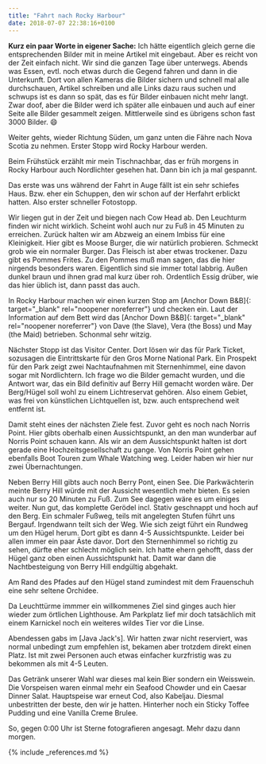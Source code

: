```yaml
---
title: "Fahrt nach Rocky Harbour"
date: 2018-07-07 22:38:16+0100
---
```


**Kurz ein paar Worte in eigener Sache:** Ich hätte eigentlich gleich gerne die entsprechenden Bilder mit in meine Artikel mit eingebaut. Aber es reicht von der Zeit einfach nicht. Wir sind die ganzen Tage über unterwegs. Abends was Essen, evtl. noch etwas durch die Gegend fahren und dann in die Unterkunft. Dort von allen Kameras die Bilder sichern und schnell mal alle durchschauen, Artikel schreiben und alle Links dazu raus suchen und schwups ist es dann so spät, das es für Bilder einbauen nicht mehr langt. Zwar doof, aber die Bilder werd ich später alle einbauen und auch auf einer Seite alle Bilder gesammelt zeigen. Mittlerweile sind es übrigens schon fast 3000 Bilder. :smile:   

Weiter gehts, wieder Richtung Süden, um ganz unten die Fähre nach Nova Scotia zu nehmen. Erster Stopp wird Rocky Harbour werden.

Beim Frühstück erzählt mir mein Tischnachbar, das er früh morgens in Rocky Harbour auch Nordlichter gesehen hat. Dann bin ich ja mal gespannt.

Das erste was uns während der Fahrt in Auge fällt ist ein sehr schiefes Haus. Bzw. eher ein Schuppen, den wir schon auf der Herfahrt erblickt hatten. Also erster schneller Fotostopp. 

Wir liegen gut in der Zeit und biegen nach Cow Head ab. Den Leuchturm finden wir nicht wirklich. Scheint wohl auch nur zu Fuß in 45 Minuten zu erreichen. Zurück halten wir am Abzweig an einem Imbiss für eine Kleinigkeit. Hier gibt es Moose Burger, die wir natürlich probieren. Schmeckt grob wie ein normaler Burger. Das Fleisch ist aber etwas trockener. Dazu gibt es Pommes Frites. Zu den Pommes muß man sagen, das die hier nirgends besonders waren. Eigentlich sind sie immer total labbrig. Außen dunkel braun und ihnen grad mal kurz über roh. Ordentlich Essig drüber, wie das hier üblich ist, dann passt das auch.

In Rocky Harbour machen wir einen kurzen Stop am [Anchor Down B&B]{: target="_blank" rel="noopener noreferrer"} und checken ein. Laut der Information auf dem Bett wird das [Anchor Down B&B]{: target="_blank" rel="noopener noreferrer"} von Dave (the Slave), Vera (the Boss) und May (the Maid) betrieben. Schonmal sehr witzig.

Nächster Stopp ist das Visitor Center. Dort lösen wir das für Park Ticket, sozusagen die Eintrittskarte für den Gros Morne National Park. Ein Prospekt für den Park zeigt zwei Nachtaufnahmen mit Sternenhimmel, eine davon sogar mit Nordlichtern. Ich frage wo die Bilder gemacht wurden, und die Antwort war, das ein Bild definitiv auf Berry Hill gemacht worden wäre. Der Berg/Hügel soll wohl zu einem Lichtreservat gehören. Also einem Gebiet, was frei von künstlichen Lichtquellen ist, bzw. auch entsprechend weit entfernt ist.

Damit steht eines der nächsten Ziele fest. Zuvor geht es noch nach Norris Point. Hier gibts oberhalb einen Aussichtspunkt, an den man wunderbar auf Norris Point schauen kann. Als wir an dem Aussichtspunkt halten ist dort gerade eine Hochzeitsgesellschaft zu gange. Von Norris Point gehen ebenfalls Boot Touren zum Whale Watching weg. Leider haben wir hier nur zwei Übernachtungen.

Neben Berry Hill gibts auch noch Berry Pont, einen See. Die Parkwächterin meinte Berry Hill würde mit der Aussicht wesentlich mehr bieten. Es seien auch nur so 20 Minuten zu Fuß. Zum See dagegen wäre es um einiges weiter. Nun gut, das komplette Gerödel incl. Stativ geschnappt und hoch auf den Berg. Ein schmaler Fußweg, teils mit angelegten Stufen führt uns Bergauf. Irgendwann teilt sich der Weg. Wie sich zeigt führt ein Rundweg um den Hügel herum. Dort gibt es dann 4-5 Aussichtspunkte. Leider bei allen immer ein paar Äste davor. Dort den Sternenhimmel so richtig zu sehen, dürfte eher schlecht möglich sein. Ich hatte ehern gehofft, dass der Hügel ganz oben einen Aussichtspunkt hat. Damit war dann die Nachtbesteigung von Berry Hill endgültig abgehakt.

Am Rand des Pfades auf den Hügel stand zumindest mit dem Frauenschuh eine sehr seltene Orchidee. 

Da Leuchttürme immmer ein willkommenes Ziel sind ginges auch hier wieder zum örtlichen Lighthouse. Am Parkplatz lief mir doch tatsächlich mit einem Karnickel noch ein weiteres wildes Tier vor die Linse.

Abendessen gabs im [Java Jack's]. Wir hatten zwar nicht reserviert, was normal unbedingt zum empfehlen ist, bekamen aber trotzdem direkt einen Platz. Ist mit zwei Personen auch etwas einfacher kurzfristig was zu bekommen als mit 4-5 Leuten.

Das Getränk unserer Wahl war dieses mal kein Bier sondern ein Weisswein. Die Vorspeisen waren einmal mehr ein Seafood Chowder und ein Caesar Dinner Salat. Hauptspeise war erneut Cod, also Kabeljau. Diesmal unbestritten der beste, den wir je hatten. Hinterher noch ein Sticky Toffee Pudding und eine Vanilla Creme Brulee.

So, gegen 0:00 Uhr ist Sterne fotografieren angesagt. Mehr dazu dann morgen.

{% include _references.md %}